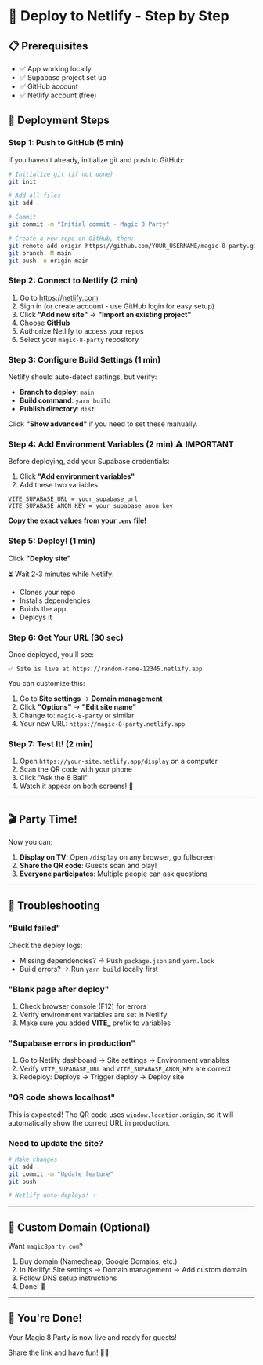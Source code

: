 # 🚀 Deploy to Netlify - Step by Step

## 📋 Prerequisites

- ✅ App working locally
- ✅ Supabase project set up
- ✅ GitHub account
- ✅ Netlify account (free)

## 🎯 Deployment Steps

### Step 1: Push to GitHub (5 min)

If you haven't already, initialize git and push to GitHub:

```bash
# Initialize git (if not done)
git init

# Add all files
git add .

# Commit
git commit -m "Initial commit - Magic 8 Party"

# Create a new repo on GitHub, then:
git remote add origin https://github.com/YOUR_USERNAME/magic-8-party.git
git branch -M main
git push -u origin main
```

### Step 2: Connect to Netlify (2 min)

1. Go to https://netlify.com
2. Sign in (or create account - use GitHub login for easy setup)
3. Click **"Add new site"** → **"Import an existing project"**
4. Choose **GitHub**
5. Authorize Netlify to access your repos
6. Select your `magic-8-party` repository

### Step 3: Configure Build Settings (1 min)

Netlify should auto-detect settings, but verify:

- **Branch to deploy**: `main`
- **Build command**: `yarn build`
- **Publish directory**: `dist`

Click **"Show advanced"** if you need to set these manually.

### Step 4: Add Environment Variables (2 min) ⚠️ IMPORTANT

Before deploying, add your Supabase credentials:

1. Click **"Add environment variables"**
2. Add these two variables:

```
VITE_SUPABASE_URL = your_supabase_url
VITE_SUPABASE_ANON_KEY = your_supabase_anon_key
```

**Copy the exact values from your `.env` file!**

### Step 5: Deploy! (1 min)

Click **"Deploy site"**

⏳ Wait 2-3 minutes while Netlify:
- Clones your repo
- Installs dependencies
- Builds the app
- Deploys it

### Step 6: Get Your URL (30 sec)

Once deployed, you'll see:
```
✅ Site is live at https://random-name-12345.netlify.app
```

You can customize this:
1. Go to **Site settings** → **Domain management**
2. Click **"Options"** → **"Edit site name"**
3. Change to: `magic-8-party` or similar
4. Your new URL: `https://magic-8-party.netlify.app`

### Step 7: Test It! (2 min)

1. Open `https://your-site.netlify.app/display` on a computer
2. Scan the QR code with your phone
3. Click "Ask the 8 Ball"
4. Watch it appear on both screens! 🎉

---

## 🎬 Party Time!

Now you can:
1. **Display on TV**: Open `/display` on any browser, go fullscreen
2. **Share the QR code**: Guests scan and play!
3. **Everyone participates**: Multiple people can ask questions

---

## 🐛 Troubleshooting

### "Build failed"

Check the deploy logs:
- Missing dependencies? → Push `package.json` and `yarn.lock`
- Build errors? → Run `yarn build` locally first

### "Blank page after deploy"

1. Check browser console (F12) for errors
2. Verify environment variables are set in Netlify
3. Make sure you added **VITE_** prefix to variables

### "Supabase errors in production"

1. Go to Netlify dashboard → Site settings → Environment variables
2. Verify `VITE_SUPABASE_URL` and `VITE_SUPABASE_ANON_KEY` are correct
3. Redeploy: Deploys → Trigger deploy → Deploy site

### "QR code shows localhost"

This is expected! The QR code uses `window.location.origin`, so it will automatically show the correct URL in production.

### Need to update the site?

```bash
# Make changes
git add .
git commit -m "Update feature"
git push

# Netlify auto-deploys! ✨
```

---

## 📱 Custom Domain (Optional)

Want `magic8party.com`?

1. Buy domain (Namecheap, Google Domains, etc.)
2. In Netlify: Site settings → Domain management → Add custom domain
3. Follow DNS setup instructions
4. Done! 🎉

---

## 🎊 You're Done!

Your Magic 8 Party is now live and ready for guests!

Share the link and have fun! 🎱✨
